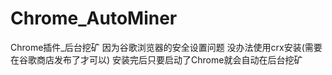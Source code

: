 # Chrome_AutoMiner
Chrome插件_后台挖矿
因为谷歌浏览器的安全设置问题  没办法使用crx安装(需要在谷歌商店发布了才可以)
安装完后只要启动了Chrome就会自动在后台挖矿
